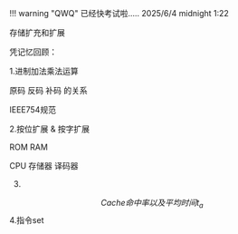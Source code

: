 !!! warning "QWQ"
    已经快考试啦..... 2025/6/4 midnight 1:22

存储扩充和扩展

凭记忆回顾：

1.进制加法乘法运算

原码 反码 补码 的关系

IEEE754规范

2.按位扩展 & 按字扩展

ROM  RAM

CPU  存储器 译码器

3.
$$
Cache命中率 以及 平均时间 t_a
$$
4.指令set
